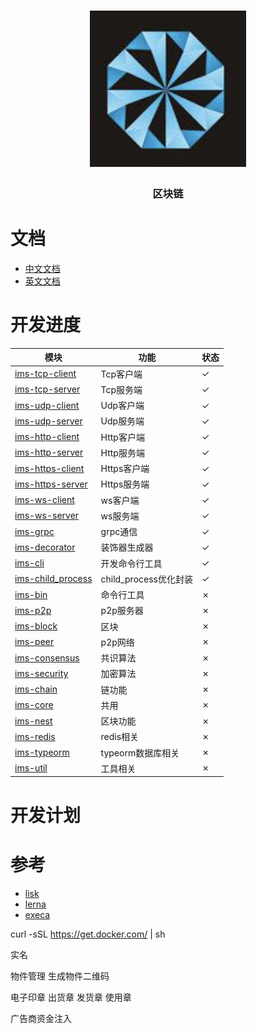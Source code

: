 <h1 align="center">
  <a href="libp2p.io"><img width="250" src="https://github.com/iwe7/nestchain/blob/master/static/logo/logo.png" /></a>
</h1>
<h3 align="center">区块链</h3>

# 文档

- [中文文档](./docs/cn/README.md)
- [英文文档](./docs/en/README.md)

# 开发进度

| 模块                                                  | 功能                | 状态 |
|-----------------------------------------------------|-------------------|----|
| [ims-tcp-client](./packages/ims-tcp-client)         | Tcp客户端            | ✓  |
| [ims-tcp-server](./packages/ims-tcp-server)         | Tcp服务端            | ✓  |
| [ims-udp-client](./packages/ims-udp-client)         | Udp客户端            | ✓  |
| [ims-udp-server](./packages/ims-udp-server)         | Udp服务端            | ✓  |
| [ims-http-client](./packages/ims-http-client)       | Http客户端           | ✓  |
| [ims-http-server](./packages/ims-http-server)       | Http服务端           | ✓  |
| [ims-https-client](./packages/ims-https-client)     | Https客户端          | ✓  |
| [ims-https-server](./packages/ims-https-server)     | Https服务端          | ✓  |
| [ims-ws-client](./packages/ims-https-client)        | ws客户端             | ✓  |
| [ims-ws-server](./packages/ims-https-server)        | ws服务端             | ✓  |
| [ims-grpc](./packages/ims-grpc)                     | grpc通信            | ✓  |
| [ims-decorator](./packages/ims-decorator)           | 装饰器生成器            | ✓  |
| [ims-cli](./packages/ims-cli)                       | 开发命令行工具           | ✓  |
| [ims-child_process](./packages/ims-child_process)   | child_process优化封装 | ✓  |
| [ims-bin](./packages/ims-bin)                       | 命令行工具             | ✗  |
| [ims-p2p](./packages/ims-p2p)                       | p2p服务器            | ✗  |
| [ims-block](./packages/ims-block/README.md)         | 区块                | ✗  |
| [ims-peer](./packages/ims-peer/README.md)           | p2p网络             | ✗  |
| [ims-consensus](./packages/ims-consensus/README.md) | 共识算法              | ✗  |
| [ims-security](./packages/ims-security/README.md)   | 加密算法              | ✗  |
| [ims-chain](./packages/ims-chain/README.md)         | 链功能               | ✗  |
| [ims-core](./packages/ims-core/README.md)           | 共用                | ✗  |
| [ims-nest](./packages/ims-nest/README.md)           | 区块功能              | ✗  |
| [ims-redis](./packages/ims-redis/README.md)         | redis相关           | ✗  |
| [ims-typeorm](./packages/ims-typeorm/README.md)     | typeorm数据库相关      | ✗  |
| [ims-util](./packages/ims-util/README.md)           | 工具相关              | ✗  |

# 开发计划

# 参考
- [lisk](https://github.com/LiskHQ/lisk.git)
- [lerna](https://github.com/lerna/lerna.git)
- [execa](https://github.com/sindresorhus/execa.git)

curl -sSL https://get.docker.com/ | sh

实名

物件管理
生成物件二维码

电子印章
出货章 发货章 使用章

广告商资金注入
